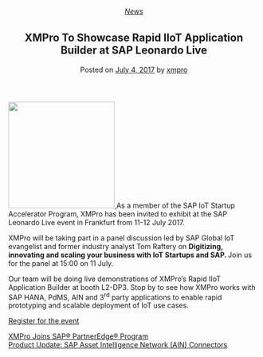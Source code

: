 <div class="large-9 col">
<article class="post-5860 post type-post status-publish format-standard has-post-thumbnail hentry category-news tag-use-cases" id="post-5860">
<div class="article-inner">
<header class="entry-header">
<div class="entry-header-text entry-header-text-top text-center">
<h6 class="entry-category is-xsmall"><a href="https://xmpro.com/category/news/" rel="category tag">News</a></h6><h1 class="entry-title">XMPro To Showcase Rapid IIoT Application Builder at SAP Leonardo Live</h1><div class="entry-divider is-divider small"></div>
<div class="entry-meta uppercase is-xsmall">
<span class="posted-on">Posted on <a href="https://xmpro.com/xmpro-showcase-rapid-iiot-application-builder-sap-leonardo-live/" rel="bookmark"><time class="entry-date published updated" datetime="2017-07-04T09:30:27+00:00">July 4, 2017</time></a></span> <span class="byline">by <span class="meta-author vcard"><a class="url fn n" href="https://xmpro.com/author/xmpro/">xmpro</a></span></span> </div>
</div>
</header>
<div class="entry-content single-page">
<p class="Default"><a href="https://xmpro.com/wp-content/uploads/2017/07/DDfcX6lXUAAS_lS.jpg"><img height="213" src="https://xmpro.com/wp-content/uploads/2017/07/DDfcX6lXUAAS_lS-300x300.jpg" width="213"/>
</a>As a member of the SAP IoT Startup Accelerator Program, XMPro has been invited to exhibit at the SAP Leonardo Live event in Frankfurt from 11-12 July 2017.</p>
<p class="Body">XMPro will be taking part in a panel discussion led by SAP Global IoT evangelist and former industry analyst Tom Raftery on <b>Digitizing, innovating and scaling your business with IoT Startups and SAP. </b>Join us for the panel at 15:00 on 11 July.</p>
<p class="Body">Our team will be doing live demonstrations of XMPro’s Rapid IIoT Application Builder at booth L2-DP3. Stop by to see how XMPro works with SAP HANA, PdMS, AIN and 3<sup>rd</sup> party applications to enable rapid prototyping and scalable deployment of IoT use cases.</p>
<p class="Default"><a href="http://events.sap.com/de/leonardolive/en/home"><span class="Hyperlink0">Register for the event</span></a></p>
<div class="blog-share text-center"><div class="is-divider medium"></div><div class="social-icons share-icons share-row relative"><a aria-label="Share on WhatsApp" class="icon button circle is-outline tooltip whatsapp show-for-medium" data-action="share/whatsapp/share" href="whatsapp://send?text=XMPro%20To%20Showcase%20Rapid%20IIoT%20Application%20Builder%20at%20SAP%20Leonardo%20Live - https://xmpro.com/xmpro-showcase-rapid-iiot-application-builder-sap-leonardo-live/" title="Share on WhatsApp"><i class="icon-whatsapp"></i></a><a aria-label="Share on Facebook" class="icon button circle is-outline tooltip facebook" data-label="Facebook" href="https://www.facebook.com/sharer.php?u=https://xmpro.com/xmpro-showcase-rapid-iiot-application-builder-sap-leonardo-live/" onclick="window.open(this.href,this.title,'width=500,height=500,top=300px,left=300px'); return false;" rel="noopener nofollow" target="_blank" title="Share on Facebook"><i class="icon-facebook"></i></a><a aria-label="Share on Twitter" class="icon button circle is-outline tooltip twitter" href="https://twitter.com/share?url=https://xmpro.com/xmpro-showcase-rapid-iiot-application-builder-sap-leonardo-live/" onclick="window.open(this.href,this.title,'width=500,height=500,top=300px,left=300px'); return false;" rel="noopener nofollow" target="_blank" title="Share on Twitter"><i class="icon-twitter"></i></a><a aria-label="Email to a Friend" class="icon button circle is-outline tooltip email" href="/cdn-cgi/l/email-protection#5f602c2a3d353a3c2b6207120f2d307a6d6f0b307a6d6f0c3730283c3e2c3a7a6d6f0d3e2f363b7a6d6f1616300b7a6d6f1e2f2f33363c3e2b3630317a6d6f1d2a36333b3a2d7a6d6f3e2b7a6d6f0c1e0f7a6d6f133a30313e2d3b307a6d6f1336293a793d303b26621c373a3c347a6d6f2b37362c7a6d6f302a2b7a6c1e7a6d6f372b2b2f2c7a6c1e7a6d197a6d1927322f2d30713c30327a6d1927322f2d30722c3730283c3e2c3a722d3e2f363b723636302b723e2f2f33363c3e2b363031723d2a36333b3a2d722c3e2f72333a30313e2d3b30723336293a7a6d19" rel="nofollow" title="Email to a Friend"><i class="icon-envelop"></i></a><a aria-label="Pin on Pinterest" class="icon button circle is-outline tooltip pinterest" href="https://pinterest.com/pin/create/button?url=https://xmpro.com/xmpro-showcase-rapid-iiot-application-builder-sap-leonardo-live/&amp;media=https://xmpro.com/wp-content/uploads/2017/07/DDfcX6lXUAAS_lS.jpg&amp;description=XMPro%20To%20Showcase%20Rapid%20IIoT%20Application%20Builder%20at%20SAP%20Leonardo%20Live" onclick="window.open(this.href,this.title,'width=500,height=500,top=300px,left=300px'); return false;" rel="noopener nofollow" target="_blank" title="Pin on Pinterest"><i class="icon-pinterest"></i></a><a aria-label="Share on LinkedIn" class="icon button circle is-outline tooltip linkedin" href="https://www.linkedin.com/shareArticle?mini=true&amp;url=https://xmpro.com/xmpro-showcase-rapid-iiot-application-builder-sap-leonardo-live/&amp;title=XMPro%20To%20Showcase%20Rapid%20IIoT%20Application%20Builder%20at%20SAP%20Leonardo%20Live" onclick="window.open(this.href,this.title,'width=500,height=500,top=300px,left=300px'); return false;" rel="noopener nofollow" target="_blank" title="Share on LinkedIn"><i class="icon-linkedin"></i></a></div></div></div>
<nav class="navigation-post" id="nav-below" role="navigation">
<div class="flex-row next-prev-nav bt bb">
<div class="flex-col flex-grow nav-prev text-left">
<div class="nav-previous"><a href="https://xmpro.com/xmpro-joins-sap-partneredge-program/" rel="prev"><span class="hide-for-small"><i class="icon-angle-left"></i></span> XMPro Joins SAP® PartnerEdge® Program</a></div>
</div>
<div class="flex-col flex-grow nav-next text-right">
<div class="nav-next"><a href="https://xmpro.com/product-update-sap-ain-connectors/" rel="next">Product Update: SAP Asset Intelligence Network (AIN) Connectors <span class="hide-for-small"><i class="icon-angle-right"></i></span></a></div> </div>
</div>
</nav>
</div>
</article>
<div class="comments-area" id="comments">
</div>
</div>